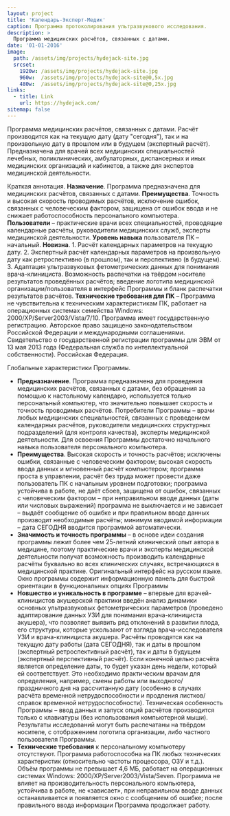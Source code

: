 ```yaml
---
layout: project
title: 'Календарь-Эксперт-Медик'
caption: Программа протоколирования ультразвукового исследования.
description: >
  Программа медицинских расчётов, связанных с датами.
date: '01-01-2016'
image: 
  path: /assets/img/projects/hydejack-site.jpg
  srcset: 
    1920w: /assets/img/projects/hydejack-site.jpg
    960w:  /assets/img/projects/hydejack-site@0,5x.jpg
    480w:  /assets/img/projects/hydejack-site@0,25x.jpg
links:
  - title: Link
    url: https://hydejack.com/
sitemap: false
---
```




Программа медицинских расчётов, связанных с датами. Расчёт производится как на текущую дату (дату "сегодня"), так и на произвольную дату в прошлом или в будущем (экспертный расчёт). Предназначена для врачей всех медицинских специальностей лечебных, поликлинических, амбулаторных, диспансерных и иных медицинских организаций и кабинетов, а также для экспертов медицинской деятельности.


Краткая  аннотация.
**Назначение**.  Программа  предназначена  для  медицинских  расчётов,  связанных  с  датами.
**Преимущества**.  Точность  и  высокая  скорость  проводимых  расчётов,  исключение ошибок,  связанных  с  человеческим  фактором,  защищена  от  ошибок  ввода  и  не  снижает  работоспособность  персонального  компьютера.
**Пользователи** – практические  врачи  всех  специальностей,  проводящие  календарные  расчёты,  руководители  медицинских  служб,  эксперты  медицинской  деятельности.
**Уровень  навыка**  пользователя  ПК – начальный.
**Новизна**.  1. Расчёт  календарных  параметров  на  текущую  дату.  2. Экспертный  расчёт  календарных  параметров  на  произвольную  дату  как  ретроспективно  (в  прошлом),  так  и  перспективно  (в  будущем).  3. Адаптация  ультразвуковых  фетометрических  данных  для  понимания  врача-клинициста.
Возможность  распечатки  на  твёрдом  носителе  результатов  проведённых  расчётов;  введение  логотипа  медицинской  организации/пользователя  в  интерфейс  Программы  и  бланк  распечатки  результатов  расчётов.
**Технические  требования  для  ПК** – Программа  не  чувствительна  к  техническим  характеристикам  ПК,  работает  на  операционных  системах  семейства  Windows:  2000/XP/Server2003/Vista/7/10.
Программа  имеет  государственную  регистрацию.  Авторское  право  защищено  законодательством  Российской  Федерации  и  международными  соглашениями.  Свидетельство  о  государственной  регистрации  программы  для  ЭВМ  от  13  мая  2013  года  (Федеральная  служба  по  интеллектуальной  собственности).  Российская  Федерация.

Глобальные  характеристики  Программы.
* **Предназначение**. Программа  предназначена  для  проведения  медицинских  расчётов,  связанных  с  датами,  без  обращения  за  помощью к  настольному  календарю,  используется  только  персональный  компьютер,  что  значительно  повышает  скорость  и  точность  проводимых  расчётов.  Потребители  Программы – врачи  любых  медицинских  специальностей,  связанных  с  проведением  календарных  расчётов,  руководители  медицинских  структурных  подразделений  (для  контроля  качества),  эксперты  медицинской  деятельности.  Для  освоения  Программы  достаточно  начального  навыка  пользователя  персонального  компьютера.
* **Преимущества**.  Высокая  скорость  и  точность  расчётов;  исключены  ошибки,  связанные  с  человеческим  фактором;  высокая  скорость  ввода  данных  и  мгновенный  расчёт  компьютером;  программа  проста  в  управлении,  расчёт  без  труда  может  провести  даже  пользователь  ПК  с  начальным  уровнем  подготовки;  программа  устойчива   в  работе,  не  даёт  сбоев,  защищена  от  ошибок,  связанных  с  человеческим  фактором – при  неправильном  вводе  данных  (даты  или  числовых  выражений)  программа  не  выключается  и  не  зависает – выдаёт  сообщение  об  ошибке  и  при  правильном  вводе  данных  производит  необходимые  расчёты;  минимум  вводимой  информации – дата  СЕГОДНЯ  вводится  программой  автоматически.
* **Значимость  и  точность  программы** – в  основе  идеи  создания  программы  лежит  более  чем  25-летний  клинический  опыт  автора  в  медицине,  поэтому  практические  врачи  и  эксперты  медицинской  деятельности  получат  возможность  производить  календарные  расчёты  буквально  во  всех  клинических  случаях,  встречающихся  в  медицинской  практике.  Оригинальный  интерфейс  на  русском  языке.  Окно  программы  содержит  информационную  панель  для  быстрой  ориентации  в  функциональных  опциях  Программы
* **Новшество  и  уникальность в программе** – впервые  для  врачей-клиницистов  акушерской  практики  введён  анализ  динамики  основных  ультразвуковых  фетометрических  параметров  (проведено  адаптирование  данных  УЗИ  для  понимания  врача-клинициста  акушера),  что  позволяет  выявить  ряд  отклонений  в  развитии  плода,  его  структуры,  которые  ускользают  от  взгляда  врача-исследователя  УЗИ  и  врача-клинициста  акушера.  Расчёты  проводятся  как  на  текущую  дату  работы  (дата  СЕГОДНЯ),  так  и  даты  в  прошлом  (экспертный  ретроспективный  расчёт),  так  и  даты  в  будущем  (экспертный  перспективный  расчёт).  Если  конечной  целью  расчёта  является  определение  даты,  то  будет  указан  день  недели,  который  ей  соответствует.  Это  необходимо  практическим  врачам  для  определения,  например,  смены  работы  или  выходного/праздничного  дня  на  рассчитанную  дату  (особенно  в  случаях  расчёта  временной  нетрудоспособности  и  продления  листков/справок  временной  нетрудоспособности).  Техническая  особенность  Программы – ввод  данных  и  запуск  опций  расчётов  производится  только  с  клавиатуры  (без  использования  компьютерной  мыши).  Результаты  исследований  могут быть  распечатаны  на  твёрдом  носителе,  с  отображением  логотипа  организации,  либо  частного  пользователя  Программы.
* **Технические  требования**  к  персональному  компьютеру  отсутствуют.  Программа  работоспособна  на  ПК  любых технических  характеристик  (относительно  частоты  процессора,  ОЗУ  и т.д.).  Объём  программы  не  превышает  4,6 МБ,  работает  на  операционных  системах  Windows:  2000/XP/Server2003/Vista/Seven.  Программа  не  влияет  на  производительность  персонального  компьютера,  устойчива  в  работе,  не  «зависает»,  при  неправильном  вводе  данных  останавливается  и  появляется  окно  с  сообщением  об  ошибке;  после  правильного  ввода  информации  Программа  продолжает  работу.
